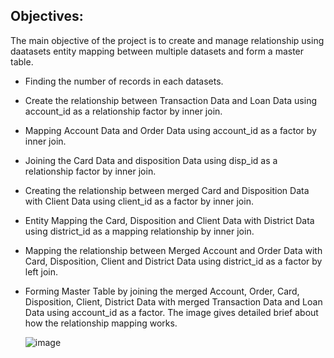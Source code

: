## Objectives:
The main objective of the project is to create and manage relationship using daatasets entity mapping between multiple datasets and form a master table.
 * Finding the number of records in each datasets.
 * Create the relationship between Transaction Data and Loan Data using account_id as a relationship factor by inner join.
 * Mapping Account Data and Order Data using account_id as a factor by inner join.
 * Joining the Card Data and disposition Data using disp_id as a relationship factor by inner join.
 * Creating the relationship between merged Card and Disposition Data with Client Data using client_id as a factor by inner join.
 * Entity Mapping the Card, Disposition and Client Data with District Data using district_id as a mapping relationship by inner join.
 * Mapping the relationship between Merged Account and Order Data with Card, Disposition, Client and District Data using district_id as a factor by left join.
 * Forming Master Table by joining the merged Account, Order, Card, Disposition, Client, District Data with merged Transaction Data and Loan Data using account_id as a factor.
    The image gives detailed brief about how the relationship mapping works.

   ![image](https://github.com/Balajimohan18/SQL-Projects/assets/136687240/fa45e569-8150-4e3d-b086-4be73efaa9ea)
